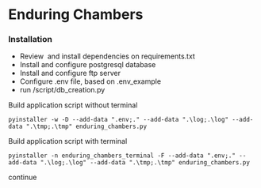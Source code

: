 # Enduring Chambers

### Installation

- Review  and install dependencies on requirements.txt
- Install and configure postgresql database
- Install and configure ftp server
- Configure .env file, based on .env_example
- run /script/db_creation.py

Build application script without terminal

```
pyinstaller -w -D --add-data ".env;." --add-data ".\log;.\log" --add-data ".\tmp;.\tmp" enduring_chambers.py
```

Build application script with terminal

```
pyinstaller -n enduring_chambers_terminal -F --add-data ".env;." --add-data ".\log;.\log" --add-data ".\tmp;.\tmp" enduring_chambers.py
```

continue
